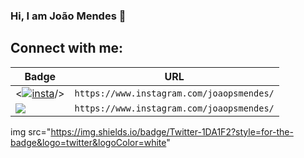### Hi, I am João Mendes 👋

<!--
**joaopsmendes/joaopsmendes** is a ✨ _special_ ✨ repository because its `README.md` (this file) appears on your GitHub profile.

Here are some ideas to get you started:

- 🔭 I’m currently working on ...
- 🌱 I’m currently learning ...
- 👯 I’m looking to collaborate on ...
- 🤔 I’m looking for help with ...
- 💬 Ask me about ...
- 📫 How to reach me: ...
- 😄 Pronouns: ...
- ⚡ Fun fact: ...
-->

## Connect with me:

Badge | URL
------------ | -------------
<[![insta](https://img.shields.io/badge/Instagram-E4405F?style=for-the-badge&logo=instagram&logoColor=white "Instagram")](https://www.instagram.com/joaopsmendes/)/> | `https://www.instagram.com/joaopsmendes/`
<img src="https://img.shields.io/badge/Instagram-E4405F?style=for-the-badge&logo=instagram&logoColor=white" /> | `https://www.instagram.com/joaopsmendes/`


img src="https://img.shields.io/badge/Twitter-1DA1F2?style=for-the-badge&logo=twitter&logoColor=white" 
